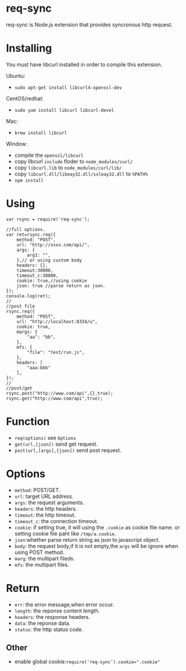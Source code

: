 # req-sync

req-sync is Node.js extension that provides syncronous http request.

# Installing

You must have libcurl installed in order to compile this extension.

Ubuntu: 

* `sudo apt-get install libcurl4-openssl-dev`

CentOS/redhat: 

* `sudo yum install libcurl libcurl-devel`

Mac:

* `brew install libcurl`

Window:

* compile the `openssl/libcurl`
* copy libcurl `include` floder to `node_modules/curl/`
* copy `libcurl.lib` to `node_modules/curl/lib/`
* copy `libcurl.dll/libeay32.dll/ssleay32.dll` to `%PATH%`
* `npm install`

# Using

```
var rsync = require('req-sync');

//full options.
var ret=rsync.req({
	method: "POST",
	url: "http://xxxx.com/api/",
	args: {
		arg1: "",
	},// or using custom body
	headers: {}, 
	timeout:30000,
	timeout_c:30000,
	cookie: true,//using cookie
	json: true //parse return as json.
});
console.log(ret);
//
//post file
rsync.req({
	method: "POST",
	url: "http://localhost:8334/u",
	cookie: true,
	margs: {
		"aa": "bb",
	},
	mfs: {
		"file": "test/run.js",
	},
	headers: [
		"aaa:bbb"
	],
});
//
//post/get
rsync.post("http://www.com/api",{},true);
rsync.get("http://www.com/api",true);
```

# Function
* `req(options)` see `Options`
* `get(url,[json])` send get request.
* `post(url,[args],[json])` send post request.


# Options
* `method`: POST/GET.
* `url`: target URL address.
* `args`: the request arguments.
* `headers`: the http headers.
* `timeout`: the http timeout.
* `timeout_c`: the connection timeout.
* `cookie`: if setting true, it will using the `.cookie` as cookie file name. or setting cookie file paht like `/tmp/a.cookie`.
* `json`:whether parse return string as json to javascript object.
* `body`: the request body,if it is not empty,the `args` will be ignore when using POST method.
* `marg`: the multipart fileds.
* `mfs`: the multipart files.


# Return
* `err`: the error message,when error occur.
* `length`: the reponse content length.
* `headers`: the response headers.
* `data`: the reponse data.
* `status`: the http status code.

## Other
* enable global cookie:`require('req-sync').cookie=".cookie"`
